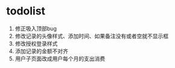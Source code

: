 # todolist
1. 修正吸入顶部bug
2. 修改记录的头像样式、添加时间、如果备注没有或者空就不显示框
3. 修改授权登录样式
4. 添加记录的金额不对齐
5. 用户子页面改成用户每个月的支出消费

